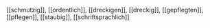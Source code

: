 [[schmutzig]], [[ordentlich]], [[dreckigen]], [[dreckig]], [[gepflegten]], [[pflegen]], [[staubig]], [[schriftsprachlich]]